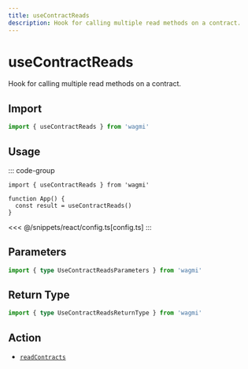 ```yaml
---
title: useContractReads
description: Hook for calling multiple read methods on a contract.
---
```


# useContractReads

Hook for calling multiple read methods on a contract.

## Import

```ts
import { useContractReads } from 'wagmi'
```

## Usage

::: code-group
```tsx [index.tsx]
import { useContractReads } from 'wagmi'

function App() {
  const result = useContractReads()
}
```
<<< @/snippets/react/config.ts[config.ts]
:::

## Parameters

```ts
import { type UseContractReadsParameters } from 'wagmi'
```

## Return Type

```ts
import { type UseContractReadsReturnType } from 'wagmi'
```

## Action

- [`readContracts`](/core/api/actions/readContracts)
